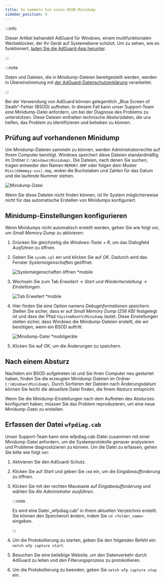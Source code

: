 ```yaml
---
title: So sammeln Sie einen BSOD-Minidump
sidebar_position: 9
---
```


:::info

Dieser Artikel behandelt AdGuard für Windows, einem multifunktionalen Werbeblocker, der Ihr Gerät auf Systemebene schützt. Um zu sehen, wie es funktioniert, [laden Sie die AdGuard-App herunter](https://agrd.io/download-kb-adblock).

:::

:::note

Daten und Dateien, die in Minidump-Dateien bereitgestellt werden, werden in Übereinstimmung mit [der AdGuard-Datenschutzerklärung](https://adguard.com/en/privacy.html) verarbeitet.

:::

Bei der Verwendung von AdGuard können gelegentlich „Blue Screen of Death“-Fehler (BSOD) auftreten. In diesem Fall kann unser Support-Team eine Minidump-Datei anfordern, um bei der Diagnose des Problems zu unterstützen. Diese Dateien enthalten technische Absturzdaten, die uns helfen, das Problem zu identifizieren und beheben zu können.

## Prüfung auf vorhandenen Minidump

Um Minidump-Dateien sammeln zu können, werden Administratorrechte auf Ihrem Computer benötigt. Windows speichert diese Dateien standardmäßig im Ordner `C:\Windows\Minidump\`. Die Dateien, nach denen Sie suchen, tragen entweder den Namen `MEMORY.DMP` oder folgen dem Muster `Mini(ddmmmyy-xxx).dmp`, wobei die Buchstaben und Zahlen für das Datum und die laufende Nummer stehen.

![Minidump-Datei](https://cdn.adtidy.org/content/kb/ad_blocker/windows/solving-problems/minidump.png)

Wenn Sie diese Dateien nicht finden können, ist Ihr System möglicherweise nicht für das automatische Erstellen von Minidumps konfiguriert.

## Minidump-Einstellungen konfigurieren

Wenn Minidumps nicht automatisch erstellt werden, gehen Sie wie folgt vor, um _Small Memory Dump_ zu aktivieren:

1. Drücken Sie gleichzeitig die _Windows-Taste + R_, um das Dialogfeld _Ausführen_ zu öffnen.

2. Geben Sie `sysdm.cpl` ein und klicken Sie auf _OK_. Dadurch wird das Fenster _Systemeigenschaften_ geöffnet.

   ![Systemeigenschaften öffnen \*mobile](https://cdn.adtidy.org/content/kb/ad_blocker/windows/solving-problems/sysdm.png)

3. Wechseln Sie zum Tab _Erweitert_ → _Start und Wiederherstellung_ → _Einstellungen_.

   ![Tab Erweitert \*mobile](https://cdn.adtidy.org/content/kb/ad_blocker/windows/solving-problems/advanced_tab.png)

4. Hier finden Sie eine Option namens _Debuginformationen speichern_. Stellen Sie sicher, dass er auf _Small Memory Dump (256 KB)_ festgelegt ist und dass der Pfad `%SystemRoot%\Minidump` lautet. Diese Einstellungen stellen sicher, dass Windows die Minidump-Dateien erstellt, die wir benötigen, wenn ein BSOD auftritt.

   ![Minidump-Datei \*mobilgeräte](https://cdn.adtidy.org/content/kb/ad_blocker/windows/solving-problems/systemroot.png)

5. Klicken Sie auf _OK_, um die Änderungen zu speichern.

## Nach einem Absturz

Nachdem ein BSOD aufgetreten ist und Sie Ihren Computer neu gestartet haben, finden Sie die erzeugten Minidump-Dateien im Ordner `C:\Windows\Minidump\`. Durch Sortieren der Dateien nach Änderungsdatum können Sie leicht die aktuellste Datei finden, die Ihrem Absturz entspricht.

Wenn Sie die Minidump-Einstellungen nach dem Auftreten des Absturzes konfiguriert haben, müssen Sie das Problem reproduzieren, um eine neue Minidump-Datei zu erstellen.

## Erfassen der Datei `wfpdiag.cab`

Unser Support-Team kann eine wfpdiag.cab-Datei zusammen mit einer Minidump-Datei anfordern, um die Systemprotokolle genauer analysieren und Probleme diagnostizieren zu können. Um die Datei zu erfassen, gehen Sie bitte wie folgt vor:

1. Aktivieren Sie den AdGuard-Schutz.

2. Klicken Sie auf _Start_ und geben Sie `cmd` ein, um die _Eingabeaufforderung_ zu öffnen.

3. Klicken Sie mit der rechten Maustaste auf _Eingabeaufforderung_ und wählen Sie _Als Administrator ausführen_.

   :::note

   Es wird eine Datei „wfpdiag.cab“ in Ihrem aktuellen Verzeichnis erstellt. Sie können den Speicherort ändern, indem Sie `cd <folder_name>` eingeben.

   :::

4. Um die Protokollierung zu starten, geben Sie den folgenden Befehl ein: `netsh wfp capture start`.

5. Besuchen Sie eine beliebige Website, um den Datenverkehr durch AdGuard zu leiten und den Filterungsprozess zu protokollieren.

6. Um die Protokollierung zu beenden, geben Sie `netsh wfp capture stop` ein.
